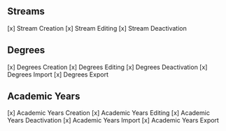 ## Streams
[x] Stream Creation
[x] Stream Editing
[x] Stream Deactivation

## Degrees
[x] Degrees Creation
[x] Degrees Editing
[x] Degrees Deactivation
[x] Degrees Import
[x] Degrees Export

## Academic Years
[x] Academic Years Creation
[x] Academic Years Editing
[x] Academic Years Deactivation
[x] Academic Years Import
[x] Academic Years Export